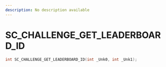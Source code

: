 ```yaml
---
description: No description available 
---
```


# SC_CHALLENGE_GET_LEADERBOARD_ID

```cpp
int SC_CHALLENGE_GET_LEADERBOARD_ID(int _Unk0, int _Unk1);
```